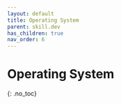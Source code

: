 ```yaml
---
layout: default
title: Operating System
parent: skill.dev
has_children: true
nav_order: 6
---
```


# Operating System
{: .no_toc}

